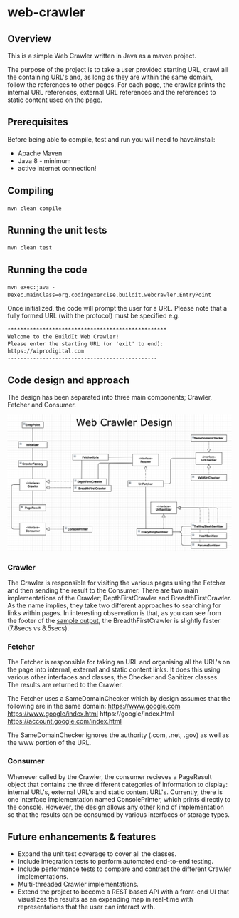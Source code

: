 # web-crawler

## Overview
This is a simple Web Crawler written in Java as a maven project.

The purpose of the project is to take a user provided starting URL, crawl all the containing URL's and, as long as they are within the same domain, follow the references to other pages. For each page, the crawler prints the internal URL references, external URL references and the references to static content used on the page.

## Prerequisites
Before being able to compile, test and run you will need to have/install:
* Apache Maven
* Java 8 - minimum
* active internet connection!

## Compiling
`mvn clean compile`

## Running the unit tests
`mvn clean test`

## Running the code
`mvn exec:java -Dexec.mainClass=org.codingexercise.buildit.webcrawler.EntryPoint`

Once initialized, the code will prompt the user for a URL. Please note that a fully formed URL (with the protocol) must be specified e.g.
```
**************************************************
Welcome to the BuildIt Web Crawler!
Please enter the starting URL (or 'exit' to end):
https://wiprodigital.com 
-----------------------------------------------
```

## Code design and approach
The design has been separated into three main components; Crawler, Fetcher and Consumer.

![alt text](https://github.com/arslanz/web-crawler/blob/master/design/WebCrawlerDesign.png "Web Crawler Design")

### Crawler
The Crawler is responsible for visiting the various pages using the Fetcher and then sending the result to the Consumer.
There are two main implementations of the Crawler; DepthFirstCrawler and BreadthFirstCrawler. As the name implies, they take two different approaches to searching for links within pages. In interesting observation is that, as you can see from the footer of the [sample output](https://github.com/arslanz/web-crawler/tree/master/sample), the BreadthFirstCrawler is slightly faster (7.8secs vs 8.5secs).

### Fetcher
The Fetcher is responsible for taking an URL and organising all the URL's on the page into internal, external and static content links. It does this using various other interfaces and classes; the Checker and Sanitizer classes. The results are returned to the Crawler.

The Fetcher uses a SameDomainChecker which by design assumes that the following are in the same domain:
https://www.google.com
https://www.google/index.html
https://google/index.html
https://account.google.com/index.html

The SameDomainChecker ignores the authority (.com, .net, .gov) as well as the www portion of the URL.

### Consumer
Whenever called by the Crawler, the consumer recieves a PageResult object that contains the three different categories of information to display: internal URL's, external URL's and static content URL's. Currently, there is one interface implementation named ConsolePrinter, which prints directly to the console. However, the design allows any other kind of implementation so that the results can be consumed by various interfaces or storage types.

## Future enhancements & features
* Expand the unit test coverage to cover all the classes.
* Include integration tests to perform automated end-to-end testing.
* Include performance tests to compare and contrast the different Crawler implementations.
* Multi-threaded Crawler implementations.
* Extend the project to become a REST based API with a front-end UI that visualizes the results as an expanding map in real-time with representations that the user can interact with.
